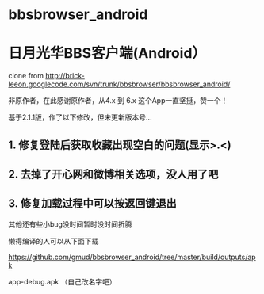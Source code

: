 # bbsbrowser_android
# 日月光华BBS客户端(Android） 
clone from http://brick-leeon.googlecode.com/svn/trunk/bbsbrowser/bbsbrowser_android/

非原作者，在此感谢原作者，从4.x 到 6.x 这个App一直坚挺，赞一个！

基于2.1.1版，作了以下修改，但未更新版本号...
## 1. 修复登陆后获取收藏出现空白的问题(显示&gt;.&lt;)
## 2. 去掉了开心网和微博相关选项，没人用了吧
## 3. 修复加载过程中可以按返回键退出

其他还有些小bug没时间暂时没时间折腾

懒得编译的人可以从下面下载 

https://github.com/gmud/bbsbrowser_android/tree/master/build/outputs/apk 

app-debug.apk  （自己改名字吧）
